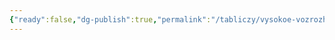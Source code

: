 ```yaml
---
{"ready":false,"dg-publish":true,"permalink":"/tabliczy/vysokoe-vozrozhdenie/madonna-s-mladenczem-sv-ioannom-krestitelem-i-nikolaem-barrijskim/","dgPassFrontmatter":true}
---
```



